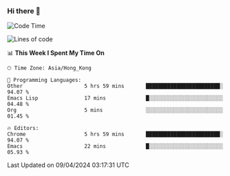 ### Hi there 👋

<!--
**nicehiro/nicehiro** is a ✨ _special_ ✨ repository because its `README.md` (this file) appears on your GitHub profile.

Here are some ideas to get you started:

- 🔭 I’m currently working on ...
- 🌱 I’m currently learning ...
- 👯 I’m looking to collaborate on ...
- 🤔 I’m looking for help with ...
- 💬 Ask me about ...
- 📫 How to reach me: ...
- 😄 Pronouns: ...
- ⚡ Fun fact: ...
-->

<!--START_SECTION:waka-->
![Code Time](http://img.shields.io/badge/Code%20Time-301%20hrs%203%20mins-blue)

![Lines of code](https://img.shields.io/badge/From%20Hello%20World%20I%27ve%20Written-2.6%20million%20lines%20of%20code-blue)

📊 **This Week I Spent My Time On** 

```text
🕑︎ Time Zone: Asia/Hong_Kong

💬 Programming Languages: 
Other                    5 hrs 59 mins       ████████████████████████░   94.07 % 
Emacs Lisp               17 mins             █░░░░░░░░░░░░░░░░░░░░░░░░   04.48 % 
Org                      5 mins              ░░░░░░░░░░░░░░░░░░░░░░░░░   01.45 % 

🔥 Editors: 
Chrome                   5 hrs 59 mins       ████████████████████████░   94.07 % 
Emacs                    22 mins             █░░░░░░░░░░░░░░░░░░░░░░░░   05.93 % 
```


 Last Updated on 09/04/2024 03:17:31 UTC
<!--END_SECTION:waka-->
